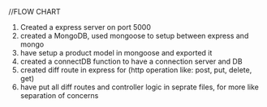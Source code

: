 //FLOW CHART

1. Created a express server on port 5000
2. created a MongoDB, used mongoose to setup between express and mongo
3. have setup a product model in mongoose and exported it
4. created a connectDB function to have a connection server and DB
5. created diff route in express for (http operation like: post, put, delete, get)
6. have put all diff routes and controller logic in seprate files, for more like separation of concerns
